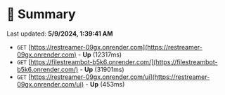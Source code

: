 # 📖 Summary
Last updated: **5/9/2024, 1:39:41 AM**

- `GET` [https://restreamer-09gx.onrender.com](https://restreamer-09gx.onrender.com) - **Up** (12317ms)
- `GET` [https://filestreambot-b5k6.onrender.com/](https://filestreambot-b5k6.onrender.com/) - **Up** (31901ms)
- `GET` [https://restreamer-09gx.onrender.com/ui](https://restreamer-09gx.onrender.com/ui) - **Up** (453ms)
